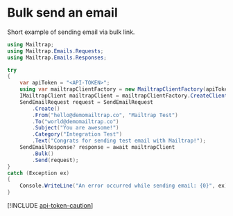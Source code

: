 ﻿---
uid: snippets.bulk-send-email
---

# Bulk send an email
Short example of sending email via bulk link.

```csharp
using Mailtrap;
using Mailtrap.Emails.Requests;
using Mailtrap.Emails.Responses;

try
{
    var apiToken = "<API-TOKEN>";
    using var mailtrapClientFactory = new MailtrapClientFactory(apiToken);
    IMailtrapClient mailtrapClient = mailtrapClientFactory.CreateClient();
    SendEmailRequest request = SendEmailRequest
        .Create()
        .From("hello@demomailtrap.co", "Mailtrap Test")
        .To("world@demomailtrap.co")
        .Subject("You are awesome!")
        .Category("Integration Test")
        .Text("Congrats for sending test email with Mailtrap!");
    SendEmailResponse? response = await mailtrapClient
        .Bulk()
        .Send(request);
}
catch (Exception ex)
{
    Console.WriteLine("An error occurred while sending email: {0}", ex);
}
```

[!INCLUDE [api-token-caution](../includes/api-token-caution.md)]
